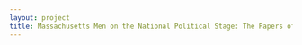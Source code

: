 ```yaml
--- 
layout: project 
title: Massachusetts Men on the National Political Stage: The Papers of Richard Wigglesworth, Robert Valentine, C.P. Curtis, George Williams, & Richard Olney
---
```



